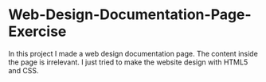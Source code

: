 # Web-Design-Documentation-Page-Exercise
In this project I made a web design documentation page. The content inside the page is irrelevant. I just tried to make the website design with HTML5 and CSS.
